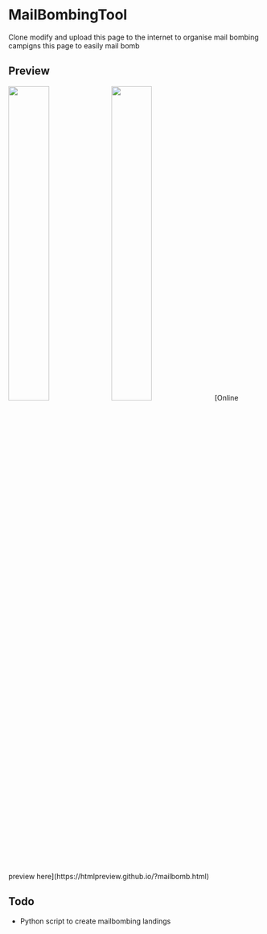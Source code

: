 # MailBombingTool
Clone modify and upload this page to the internet to organise mail bombing campigns this page to easily mail bomb
## Preview 
<img src="https://github.com/frephs/MailBombingTool/blob/main/preview.png" width=40% align=left>
 <img src="https://github.com/frephs/MailBombingTool/blob/main/preview2.png" width=40%>
[Online preview here](https://htmlpreview.github.io/?mailbomb.html)

## Todo
- Python script to create mailbombing landings 
